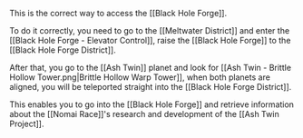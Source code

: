 This is the correct way to access the [[Black Hole Forge]].

To do it correctly, you need to go to the [[Meltwater District]] and enter the [[Black Hole Forge - Elevator Control]], raise the [[Black Hole Forge]] to the [[Black Hole Forge District]].

After that, you go to the [[Ash Twin]] planet and look for [[Ash Twin - Brittle Hollow Tower.png|Brittle Hollow Warp Tower]], when both planets are aligned, you will be teleported straight into the [[Black Hole Forge District]].

This enables you to go into the [[Black Hole Forge]] and retrieve information about the [[Nomai Race]]'s  research and development of the [[Ash Twin Project]].